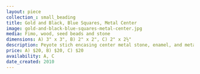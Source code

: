 ```yaml
---
layout: piece
collection_: small_beading
title: Gold and Black, Blue Squares, Metal Center
image: gold-and-black-blue-squares-metal-center.jpg
media: Fimo, wood, seed beads and stone
dimensions: A) 3" x 3", B) 2" x 2", C) 2" x 2½"
description: Peyote stich encasing center metal stone, enamel, and metal present moon.
price: A) $20, B) $20, C) $20
availability: A, C
date_created: 2010
---
```

